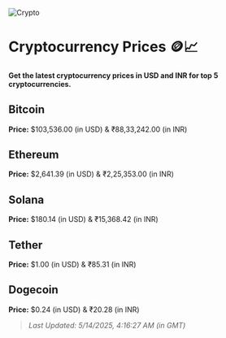 
![Crypto](https://www.techguide.com.au/wp-content/uploads/2020/11/crypto3.jpeg)

# Cryptocurrency Prices 🪙📈

#### Get the latest cryptocurrency prices in USD and INR for top 5 cryptocurrencies.

## Bitcoin

**Price:** $103,536.00 (in USD) & ₹88,33,242.00 (in INR)

## Ethereum

**Price:** $2,641.39 (in USD) & ₹2,25,353.00 (in INR)

## Solana

**Price:** $180.14 (in USD) & ₹15,368.42 (in INR)

## Tether

**Price:** $1.00 (in USD) & ₹85.31 (in INR)

## Dogecoin

**Price:** $0.24 (in USD) & ₹20.28 (in INR)

> _Last Updated: 5/14/2025, 4:16:27 AM (in GMT)_
